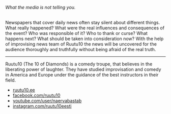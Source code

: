*What the media is not telling you.*<br><br>

Newspapers that cover daily news often stay silent about different things. What really happened? What were the real influences and consequences of the event? Who was responsible of it? Who to thank or curse? What happens next? What should be taken into consideration now? With the help of improvising news team of Ruutu10 the news will be uncovered for the audience thoroughly and truthfully without being afraid of the real truth.

---
Ruutu10 (The 10 of Diamonds) is a comedy troupe, that believes in the liberating power of laughter. They have studied improvisation and comedy in America and Europe under the guidance of the best instructors in their field.<br>

- [ruutu10.ee](http://ruutu10.ee)
- [facebook.com/ruutu10](https://www.facebook.com/ruutu10/)
- [youtube.com/user/naervabastab](https://www.youtube.com/user/naervabastab)
- [instagram.com/ruutu10eesti](https://www.instagram.com/ruutu10eesti/)
